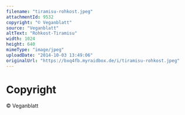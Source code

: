 ```yaml
---
filename: "tiramisu-rohkost.jpeg"
attachmentId: 9532
copyright: "© Veganblatt"
source: "Veganblatt"
altText: "Rohkost-Tiramisu"
width: 1024
height: 640
mimeType: "image/jpeg"
uploadDate: "2014-10-03 13:49:06"
originalUrl: "https://bxq4fb.myraidbox.de/i/tiramisu-rohkost.jpeg"
---
```


# Copyright

© Veganblatt
